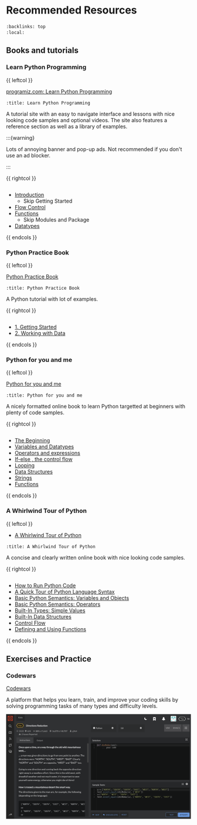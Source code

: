 Recommended Resources
=====================

<script type="module" src="/_static/x-frame-bypass.js"></script>

```{contents} Table of Contents
:backlinks: top
:local:
```

Books and tutorials
-------------------

### Learn Python Programming

{{ leftcol }}

[programiz.com: Learn Python Programming](http://www.programiz.com/python-programming)

```{screenshot} http://www.programiz.com/python-programming
:title: Learn Python Programming
```

A tutorial site with an easy to navigate interface and lessons with nice
looking code samples and optional videos. The site also features a reference
section as well as a library of examples.

:::{warning}

Lots of annoying banner and pop-up ads. Not recommended if you don't use an ad blocker.

:::

{{ rightcol }}

```{rubric} Section recommendations
```

* [Introduction](http://www.programiz.com/python-programming/keywords-identifier)
  - Skip Getting Started
* [Flow Control](http://www.programiz.com/python-programming/if-elif-else)
* [Functions](http://www.programiz.com/python-programming/function)
  - Skip Modules and Package
* [Datatypes](http://www.programiz.com/python-programming/numbers)

{{ endcols }}

### Python Practice Book

{{ leftcol }}

[Python Practice Book](http://anandology.com/python-practice-book/)

```{screenshot} http://anandology.com/python-practice-book/index.html
:title: Python Practice Book
```

A Python tutorial with lot of examples.

{{ rightcol }}

```{rubric} Section recommendations
```

* [1. Getting Started](http://anandology.com/python-practice-book/getting-started.html)
* [2. Working with Data](http://anandology.com/python-practice-book/working-with-data.html)

{{ endcols }}

### Python for you and me

{{ leftcol }}

[Python for you and me](http://pymbook.readthedocs.io/en/latest/index.html)

```{screenshot} http://pymbook.readthedocs.io/en/latest/index.html
:title: Python for you and me
```

A nicely formatted online book to learn Python targetted at beginners with plenty of code samples.

{{ rightcol }}

```{rubric} Section recommendations
```

* [The Beginning](http://pymbook.readthedocs.io/en/latest/thebeginning.html#using-the-python-interpreter)
* [Variables and Datatypes](http://pymbook.readthedocs.io/en/latest/variablesanddatatypes.html)
* [Operators and expressions](http://pymbook.readthedocs.io/en/latest/operatorsexpressions.html)
* [If-else , the control flow](http://pymbook.readthedocs.io/en/latest/ifelse.html)
* [Looping](http://pymbook.readthedocs.io/en/latest/looping.html)
* [Data Structures](http://pymbook.readthedocs.io/en/latest/datastructure.html)
* [Strings](http://pymbook.readthedocs.io/en/latest/strings.html)
* [Functions](http://pymbook.readthedocs.io/en/latest/functions.html)

{{ endcols }}

### A Whirlwind Tour of Python

{{ leftcol }}

* [A Whirlwind Tour of Python](http://jakevdp.github.io/WhirlwindTourOfPython/)

```{screenshot} http://jakevdp.github.io/WhirlwindTourOfPython/
:title: A Whirlwind Tour of Python
```

A concise and clearly written online book with nice looking code samples.

{{ rightcol }}

```{rubric} Section recommendations
```

* [How to Run Python Code](http://jakevdp.github.io/WhirlwindTourOfPython/01-how-to-run-python-code.html)
* [A Quick Tour of Python Language Syntax](http://jakevdp.github.io/WhirlwindTourOfPython/02-basic-python-syntax.html)
* [Basic Python Semantics: Variables and Objects](http://jakevdp.github.io/WhirlwindTourOfPython/03-semantics-variables.html)
* [Basic Python Semantics: Operators](http://jakevdp.github.io/WhirlwindTourOfPython/04-semantics-operators.html)
* [Built-In Types: Simple Values](http://jakevdp.github.io/WhirlwindTourOfPython/05-built-in-scalar-types.html)
* [Built-In Data Structures](http://jakevdp.github.io/WhirlwindTourOfPython/06-built-in-data-structures.html)
* [Control Flow](http://jakevdp.github.io/WhirlwindTourOfPython/07-control-flow-statements.html)
* [Defining and Using Functions](http://jakevdp.github.io/WhirlwindTourOfPython/08-defining-functions.html)

{{ endcols }}

Exercises and Practice
----------------------

### Codewars

[Codewars](http://codewars.com/)

A platform that helps you learn, train, and improve your coding skills by
solving programming tasks of many types and difficulty levels.

![](codewars.png)
